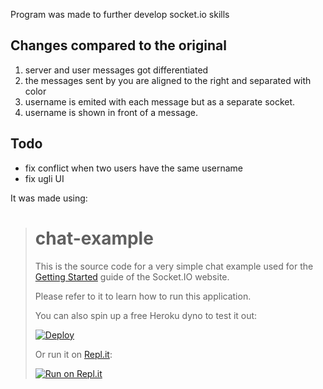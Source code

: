 Program was made to further develop socket.io skills

## Changes compared to the original

1. server and user messages got differentiated
2. the messages sent by you are aligned to the right and separated with color
3. username is emited with each message but as a separate socket.
4. username is shown in front of a message.


## Todo

* fix conflict when two users have the same username
* fix ugli UI


It was made using:

> # chat-example
>
> This is the source code for a very simple chat example used for
> the [Getting Started](http://socket.io/get-started/chat/) guide
> of the Socket.IO website.
>
> Please refer to it to learn how to run this application.
>
> You can also spin up a free Heroku dyno to test it out:
>
> [![Deploy](https://www.herokucdn.com/deploy/button.png)](https://heroku.com/deploy?template=https://github.com/socketio/chat-example)
>
> Or run it on [Repl.it](https://repl.it/):
>
> [![Run on Repl.it](https://repl.it/badge/github/socketio/chat-example)](https://repl.it/github/socketio/chat-example)
